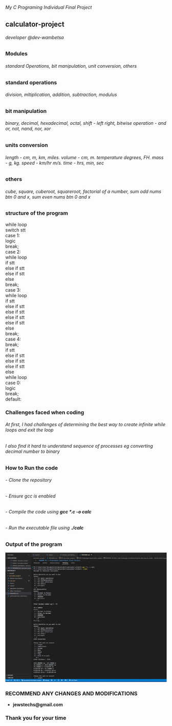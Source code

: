 ###### My C Programing Individual Final Project
## calculator-project
###### *developer @dev-wambetsa*

### Modules
###### *standard Operations, bit manipulation, unit conversion, others*

### standard operations
###### *division, mltiplication, addition, subtraction, modulus*

### bit manipulation
###### *binary, decimal, hexadecimal, octal, shift - left right, bitwise operation - and or, not, nand, nor, xor*

### units conversion
###### *length - cm, m, km, miles. volume - cm, m. temperature degrees, FH. mass - g, kg. speed - km/hr m/s. time - hrs, min, sec*

### others
###### _cube, square, cuberoot, squareroot, factorial of a number, sum odd nums btn 0 and x, sum even nums btn 0 and x_

### structure of the program
while loop  
    switch stt  
        case 1:  
            logic  
            break;  
        case 2:  
            while loop  
                if stt  
                else if stt  
                else if stt  
                else  
            break;  
        case 3:  
            while loop  
                if stt  
                else if stt  
                else if stt  
                else if stt  
                else if stt  
                else  
            break;  
        case 4:  
            break;  
                if stt  
                else if stt  
                else if stt  
                else if stt  
                else  
            while loop  
        case 0:  
            logic  
            break;  
        default:  

### Challenges faced when coding
###### *At first, I had challenges of determining the best way to create  _infinite while loops_ and exit the loop*
###### *I also find it hard to understand sequence of processes* eg _converting decimal number to binary_

### How to Run the code
###### - *Clone the repository*
###### - *Ensure gcc is enabled*
###### - *Compile the code using* __gcc *.c -o calc__
###### - *Run the executable file using* __./calc__

### Output of the program
![Output of the program](image.png)

### RECOMMEND ANY CHANGES AND MODIFICATIONS
- __jewstechs\@gmail.com__

### Thank you for your time